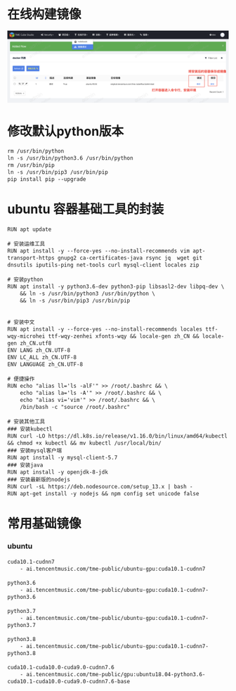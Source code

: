# 在线构建镜像

![](../pic/tapd_20424693_1630748567_87.png)

# 修改默认python版本

	rm /usr/bin/python
	ln -s /usr/bin/python3.6 /usr/bin/python
	rm /usr/bin/pip
	ln -s /usr/bin/pip3 /usr/bin/pip
	pip install pip --upgrade
	
# ubuntu 容器基础工具的封装

	RUN apt update

	# 安装运维工具
	RUN apt install -y --force-yes --no-install-recommends vim apt-transport-https gnupg2 ca-certificates-java rsync jq  wget git dnsutils iputils-ping net-tools curl mysql-client locales zip

	# 安装python
	RUN apt install -y python3.6-dev python3-pip libsasl2-dev libpq-dev \
		&& ln -s /usr/bin/python3 /usr/bin/python \
		&& ln -s /usr/bin/pip3 /usr/bin/pip


	# 安装中文
	RUN apt install -y --force-yes --no-install-recommends locales ttf-wqy-microhei ttf-wqy-zenhei xfonts-wqy && locale-gen zh_CN && locale-gen zh_CN.utf8
	ENV LANG zh_CN.UTF-8
	ENV LC_ALL zh_CN.UTF-8
	ENV LANGUAGE zh_CN.UTF-8

	# 便捷操作
	RUN echo "alias ll='ls -alF'" >> /root/.bashrc && \
		echo "alias la='ls -A'" >> /root/.bashrc && \
		echo "alias vi='vim'" >> /root/.bashrc && \
		/bin/bash -c "source /root/.bashrc"

	# 安装其他工具
	### 安装kubectl
	RUN curl -LO https://dl.k8s.io/release/v1.16.0/bin/linux/amd64/kubectl && chmod +x kubectl && mv kubectl /usr/local/bin/
	### 安装mysql客户端
	RUN apt install -y mysql-client-5.7
	### 安装java
	RUN apt install -y openjdk-8-jdk
	### 安装最新版的nodejs
	RUN curl -sL https://deb.nodesource.com/setup_13.x | bash -
	RUN apt-get install -y nodejs && npm config set unicode false



# 常用基础镜像

### ubuntu
	cuda10.1-cudnn7
		- ai.tencentmusic.com/tme-public/ubuntu-gpu:cuda10.1-cudnn7
		
	python3.6
		- ai.tencentmusic.com/tme-public/ubuntu-gpu:cuda10.1-cudnn7-python3.6
		
	python3.7
		- ai.tencentmusic.com/tme-public/ubuntu-gpu:cuda10.1-cudnn7-python3.7
		
	python3.8
		- ai.tencentmusic.com/tme-public/ubuntu-gpu:cuda10.1-cudnn7-python3.8
		
	cuda10.1-cuda10.0-cuda9.0-cudnn7.6
		- ai.tencentmusic.com/tme-public/gpu:ubuntu18.04-python3.6-cuda10.1-cuda10.0-cuda9.0-cudnn7.6-base

